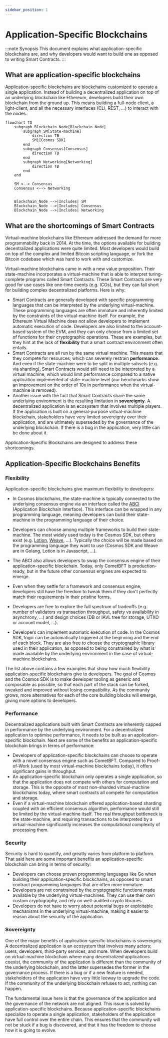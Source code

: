 ```yaml
---
sidebar_position: 1
---
```


# Application-Specific Blockchains

:::note Synopsis
This document explains what application-specific blockchains are, and why developers would want to build one as opposed to writing Smart Contracts.
:::

## What are application-specific blockchains

Application-specific blockchains are blockchains customized to operate a single application. Instead of building a decentralized application on top of an underlying blockchain like Ethereum, developers build their own blockchain from the ground up. This means building a full-node client, a light-client, and all the necessary interfaces (CLI, REST, ...) to interact with the nodes.

```mermaid
flowchart TD
    subgraph Blockchain_Node[Blockchain Node]
        subgraph SM[State-machine]
            direction TB
            SM1[Cosmos SDK]
        end
        subgraph Consensus[Consensus]
            direction TB
        end
        subgraph Networking[Networking]
            direction TB
        end
    end

    SM <--> Consensus
    Consensus <--> Networking


    Blockchain_Node -->|Includes| SM
    Blockchain_Node -->|Includes| Consensus
    Blockchain_Node -->|Includes| Networking
```

## What are the shortcomings of Smart Contracts

Virtual-machine blockchains like Ethereum addressed the demand for more programmability back in 2014. At the time, the options available for building decentralized applications were quite limited. Most developers would build on top of the complex and limited Bitcoin scripting language, or fork the Bitcoin codebase which was hard to work with and customize.

Virtual-machine blockchains came in with a new value proposition. Their state-machine incorporates a virtual-machine that is able to interpret turing-complete programs called Smart Contracts. These Smart Contracts are very good for use cases like one-time events (e.g. ICOs), but they can fall short for building complex decentralized platforms. Here is why:

* Smart Contracts are generally developed with specific programming languages that can be interpreted by the underlying virtual-machine. These programming languages are often immature and inherently limited by the constraints of the virtual-machine itself. For example, the Ethereum Virtual Machine does not allow developers to implement automatic execution of code. Developers are also limited to the account-based system of the EVM, and they can only choose from a limited set of functions for their cryptographic operations. These are examples, but they hint at the lack of **flexibility** that a smart contract environment often entails.
* Smart Contracts are all run by the same virtual machine. This means that they compete for resources, which can severely restrain **performance**. And even if the state-machine were to be split in multiple subsets (e.g. via sharding), Smart Contracts would still need to be interpreted by a virtual machine, which would limit performance compared to a native application implemented at state-machine level (our benchmarks show an improvement on the order of 10x in performance when the virtual-machine is removed).
* Another issue with the fact that Smart Contracts share the same underlying environment is the resulting limitation in **sovereignty**. A decentralized application is an ecosystem that involves multiple players. If the application is built on a general-purpose virtual-machine blockchain, stakeholders have very limited sovereignty over their application, and are ultimately superseded by the governance of the underlying blockchain. If there is a bug in the application, very little can be done about it.

Application-Specific Blockchains are designed to address these shortcomings.

## Application-Specific Blockchains Benefits

### Flexibility

Application-specific blockchains give maximum flexibility to developers:

* In Cosmos blockchains, the state-machine is typically connected to the underlying consensus engine via an interface called the [ABCI](https://docs.cometbft.com/v1.0/spec/abci/) (Application Blockchain Interface). This interface can be wrapped in any programming language, meaning developers can build their state-machine in the programming language of their choice.

* Developers can choose among multiple frameworks to build their state-machine. The most widely used today is the Cosmos SDK, but others exist (e.g. [Lotion](https://github.com/nomic-io/lotion), [Weave](https://github.com/iov-one/weave), ...). Typically the choice will be made based on the programming language they want to use (Cosmos SDK and Weave are in Golang, Lotion is in Javascript, ...).
* The ABCI also allows developers to swap the consensus engine of their application-specific blockchain. Today, only CometBFT is production-ready, but in the future other consensus engines are expected to emerge.
* Even when they settle for a framework and consensus engine, developers still have the freedom to tweak them if they don't perfectly match their requirements in their pristine forms.
* Developers are free to explore the full spectrum of tradeoffs (e.g. number of validators vs transaction throughput, safety vs availability in asynchrony, ...) and design choices (DB or IAVL tree for storage, UTXO or account model, ...).
* Developers can implement automatic execution of code. In the Cosmos SDK, logic can be automatically triggered at the beginning and the end of each block. They are also free to choose the cryptographic library used in their application, as opposed to being constrained by what is made available by the underlying environment in the case of virtual-machine blockchains.

The list above contains a few examples that show how much flexibility application-specific blockchains give to developers. The goal of Cosmos and the Cosmos SDK is to make developer tooling as generic and composable as possible, so that each part of the stack can be forked, tweaked and improved without losing compatibility. As the community grows, more alternatives for each of the core building blocks will emerge, giving more options to developers.

### Performance

Decentralized applications built with Smart Contracts are inherently capped in performance by the underlying environment. For a decentralized application to optimise performance, it needs to be built as an application-specific blockchain. Next are some of the benefits an application-specific blockchain brings in terms of performance:

* Developers of application-specific blockchains can choose to operate with a novel consensus engine such as CometBFT. Compared to Proof-of-Work (used by most virtual-machine blockchains today), it offers significant gains in throughput.
* An application-specific blockchain only operates a single application, so that the application does not compete with others for computation and storage. This is the opposite of most non-sharded virtual-machine blockchains today, where smart contracts all compete for computation and storage.
* Even if a virtual-machine blockchain offered application-based sharding coupled with an efficient consensus algorithm, performance would still be limited by the virtual-machine itself. The real throughput bottleneck is the state-machine, and requiring transactions to be interpreted by a virtual-machine significantly increases the computational complexity of processing them.

### Security

Security is hard to quantify, and greatly varies from platform to platform. That said here are some important benefits an application-specific blockchain can bring in terms of security:

* Developers can choose proven programming languages like Go when building their application-specific blockchains, as opposed to smart contract programming languages that are often more immature.
* Developers are not constrained by the cryptographic functions made available by the underlying virtual-machines. They can use their own custom cryptography, and rely on well-audited crypto libraries.
* Developers do not have to worry about potential bugs or exploitable mechanisms in the underlying virtual-machine, making it easier to reason about the security of the application.

### Sovereignty

One of the major benefits of application-specific blockchains is sovereignty. A decentralized application is an ecosystem that involves many actors: users, developers, third-party services, and more. When developers build on virtual-machine blockchain where many decentralized applications coexist, the community of the application is different than the community of the underlying blockchain, and the latter supersedes the former in the governance process. If there is a bug or if a new feature is needed, stakeholders of the application have very little leeway to upgrade the code. If the community of the underlying blockchain refuses to act, nothing can happen.

The fundamental issue here is that the governance of the application and the governance of the network are not aligned. This issue is solved by application-specific blockchains. Because application-specific blockchains specialize to operate a single application, stakeholders of the application have full control over the entire chain. This ensures that the community will not be stuck if a bug is discovered, and that it has the freedom to choose how it is going to evolve.
